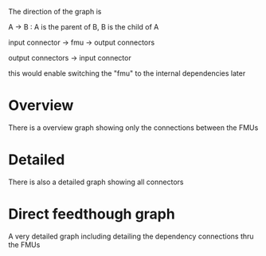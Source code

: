 

The direction of the graph is 

A -> B : A is the parent of B, B is the child of A

input connector -> fmu -> output connectors 

output connectors -> input connector

this would enable switching the "fmu" to the internal dependencies later



# Overview

There is a overview graph showing only the connections between the FMUs

# Detailed 

There is also a detailed graph showing all connectors

# Direct feedthough graph

A very detailed graph including detailing the dependency connections thru the FMUs